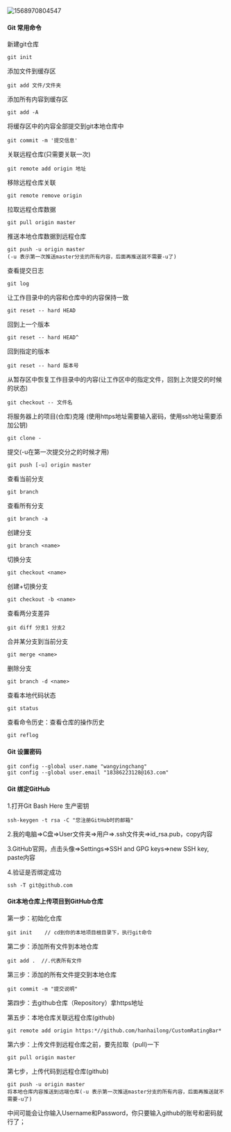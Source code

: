 ![1568970804547](E:\github\img\git.png)



#### Git 常用命令

新建git仓库

~~~
git init
~~~

添加文件到缓存区

~~~
git add 文件/文件夹
~~~

添加所有内容到缓存区

~~~
git add -A
~~~

 将缓存区中的内容全部提交到git本地仓库中

~~~
git commit -m '提交信息'
~~~

关联远程仓库(只需要关联一次)

```
git remote add origin 地址
```

移除远程仓库关联

```
git remote remove origin 
```

拉取远程仓库数据

~~~
git pull origin master
~~~

推送本地仓库数据到远程仓库

~~~
git push -u origin master
(-u 表示第一次推送master分支的所有内容，后面再推送就不需要-u了)
~~~



查看提交日志

~~~
git log
~~~

让工作目录中的内容和仓库中的内容保持一致

~~~
git reset -- hard HEAD
~~~

回到上一个版本

~~~
git reset -- hard HEAD^
~~~

回到指定的版本

~~~
git reset -- hard 版本号
~~~

从暂存区中恢复工作目录中的内容(让工作区中的指定文件，回到上次提交的时候的状态)

~~~
git checkout -- 文件名
~~~

将服务器上的项目(仓库)克隆 (使用https地址需要输入密码，使用ssh地址需要添加公钥)

~~~
git clone -
~~~

提交(-u在第一次提交分之的时候才用)

~~~
git push [-u] origin master
~~~

查看当前分支

~~~
git branch
~~~

查看所有分支

~~~
git branch -a
~~~

创建分支

~~~
git branch <name>
~~~

切换分支

~~~
git checkout <name>
~~~

创建+切换分支

~~~
git checkout -b <name>
~~~

查看两分支差异

~~~
git diff 分支1 分支2
~~~

合并某分支到当前分支

~~~
git merge <name>
~~~

删除分支

~~~
git branch -d <name>
~~~

查看本地代码状态

~~~
git status
~~~

查看命令历史：查看仓库的操作历史

~~~
git reflog
~~~



#### Git 设置密码

~~~
git config --global user.name "wangyingchang"
git config --global user.email "18386223128@163.com"
~~~



#### Git 绑定GitHub

1.打开Git Bash Here 生产密钥

~~~
ssh-keygen -t rsa -C "您注册GitHub时的邮箱"
~~~

2.我的电脑=>C盘=>User文件夹=>用户=>.ssh文件夹=>id_rsa.pub，copy内容

3.GitHub官网，点击头像=>Settings=>SSH and GPG keys=>new SSH key, paste内容

4.验证是否绑定成功

~~~
ssh -T git@github.com 
~~~



#### Git本地仓库上传项目到GitHub仓库

第一步：初始化仓库 

~~~
git init    // cd到你的本地项目根目录下，执行git命令
~~~

第二步：添加所有文件到本地仓库

~~~
git add .  //.代表所有文件
~~~

第三步：添加的所有文件提交到本地仓库

~~~
git commit -m "提交说明"
~~~

第四步：去github仓库（Repository）拿https地址

第五步：本地仓库关联远程仓库(github)

~~~
git remote add origin https:*//github.com/hanhailong/CustomRatingBar*
~~~

第六步：上传文件到远程仓库之前，要先拉取（pull)一下

~~~
git pull origin master
~~~

第七步，上传代码到远程仓库(github)

~~~
git push -u origin master
将本地仓库内容推送到远端仓库(-u 表示第一次推送master分支的所有内容，后面再推送就不需要-u了)
~~~

中间可能会让你输入Username和Password，你只要输入github的账号和密码就行了；
